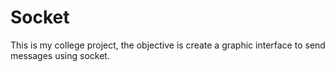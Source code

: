 # Socket

This is my college project, the objective is create a graphic interface to send messages using socket.